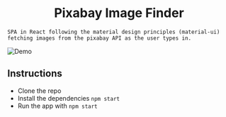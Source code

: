 <h1 align="center"> Pixabay Image Finder </h1>

`SPA in React following the material design principles (material-ui) fetching images from the pixabay API as the user types in.`

![Demo](https://github.com/jamesgeorge007/Pixabay-Image-Finder/blob/master/assets/screencast.gif)

## Instructions

- Clone the repo
- Install the dependencies `npm start`
- Run the app with `npm start`
